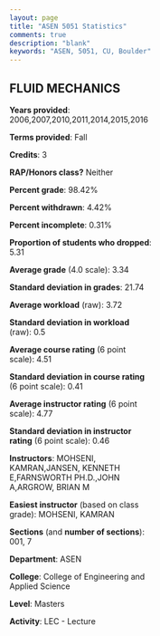 ```yaml
---
layout: page
title: "ASEN 5051 Statistics"
comments: true
description: "blank"
keywords: "ASEN, 5051, CU, Boulder"
--- 
```

<head>
<script src="https://ajax.googleapis.com/ajax/libs/jquery/2.1.3/jquery.min.js"></script>
<script src="https://dl.dropboxusercontent.com/s/pc42nxpaw1ea4o9/highcharts.js?dl=0"></script>
<!-- <script src="../assets/js/highcharts.js"></script> -->
<style type="text/css">@font-face {
	font-family: "Bebas Neue";
	src: url(https://www.filehosting.org/file/details/544349/BebasNeue%20Regular.otf) format("opentype");
	}
	h1.Bebas { 
		font-family: "Bebas Neue", Verdana, Tahoma;
	}
</style>
</head>
<body>
	<div id="container" style="float: right; width: 45%; height: 88%; margin-left: 2.5%; margin-right: 2.5%;"></div>
	<script language="JavaScript">
		$(document).ready(function() {
		var chart = {type: 'column'};
		var title = {text: 'Grade Distribution'};
		var xAxis = {categories: ['A','B','C','D','F'],crosshair: true};
		var yAxis = {min: 0,title: {text: 'Percentage'}};
		var tooltip = {headerFormat: '<center><b><span style="font-size:20px">{point.key}</span></b></center>',
		               pointFormat: '<td style="padding:0"><b>{point.y:.1f}%</b></td>',
		               footerFormat: '</table>',shared: true,useHTML: true};
		var plotOptions = {column: {pointPadding: 0.0,borderWidth: 0}};  
		var credits = {enabled: false};var series= [{name: 'Percent',data: [47.37,44.02,8.61,0.0,0.0,]}];
		var json = {};
		json.chart = chart;
		json.title = title;
		json.tooltip = tooltip;
		json.xAxis = xAxis;
		json.yAxis = yAxis;  
		json.series = series;
		json.plotOptions = plotOptions;  
		json.credits = credits;
		$('#container').highcharts(json);
	});
	</script>
</body>
			   
## FLUID MECHANICS

**Years provided**: 2006,2007,2010,2011,2014,2015,2016

**Terms provided**: Fall

**Credits**: 3

**RAP/Honors class?** Neither

**Percent grade**: 98.42%

**Percent withdrawn**: 4.42%

**Percent incomplete**: 0.31%

**Proportion of students who dropped**: 5.31

**Average grade** (4.0 scale): 3.34

**Standard deviation in grades**: 21.74

**Average workload** (raw): 3.72

**Standard deviation in workload** (raw): 0.5

**Average course rating** (6 point scale): 4.51

**Standard deviation in course rating** (6 point scale): 0.41

**Average instructor rating** (6 point scale): 4.77

**Standard deviation in instructor rating** (6 point scale): 0.46

**Instructors**: MOHSENI, KAMRAN,JANSEN, KENNETH E,FARNSWORTH PH.D.,JOHN A,ARGROW, BRIAN M

**Easiest instructor** (based on class grade): MOHSENI, KAMRAN

**Sections** (and **number of sections**): 001, 7

**Department**: ASEN

**College**: College of Engineering and Applied Science

**Level**: Masters

**Activity**: LEC - Lecture